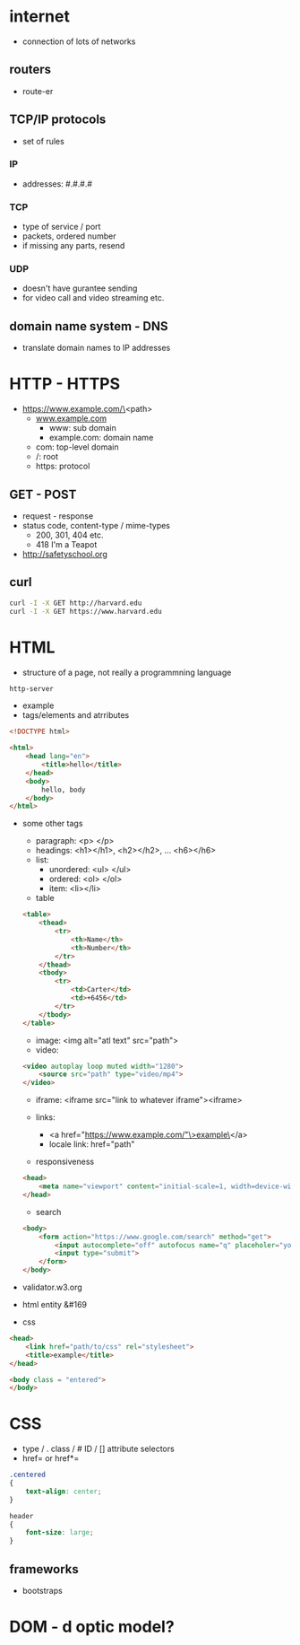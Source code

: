 # internet
- connection of lots of networks

## routers
- route-er

## TCP/IP protocols
- set of rules
### IP
- addresses: #.#.#.#
### TCP
- type of service / port
- packets, ordered number
- if missing any parts, resend
### UDP
- doesn't have gurantee sending
- for video call and video streaming etc.

## domain name system - DNS
- translate domain names to IP addresses

# HTTP - HTTPS
- https://www.example.com/\<path\>
	- www.example.com
		- www: sub domain
		- example.com: domain name
	- com: top-level domain
	- /: root
	- https: protocol

## GET - POST
- request - response
- status code, content-type / mime-types
	- 200, 301, 404 etc.
	- 418 I'm a Teapot
- http://safetyschool.org

## curl
``` bash
curl -I -X GET http://harvard.edu
curl -I -X GET https://www.harvard.edu
```

# HTML
- structure of a page, not really a programmning language
``` bash
http-server
```
- example
- tags/elements and atrributes
``` html
<!DOCTYPE html>

<html>
	<head lang="en">
		<title>hello</title>
	</head>
	<body>
		hello, body
	</body>
</html>
```
- some other tags
	- paragraph: \<p\> \</p\>
	- headings: \<h1\>\</h1\>, \<h2\>\</h2\>, ... \<h6\>\</h6\>
	- list: 
		- unordered: \<ul\> \</ul\>
		- ordered: \<ol\> \</ol\>
		- item: \<li\>\</li\>
	- table
	``` html
	<table>
		<thead>
			<tr>
				<th>Name</th>
				<th>Number</th>
			</tr>
		</thead>
		<tbody>
			<tr>
				<td>Carter</td>
				<td>+6456</td>
			</tr>
		</tbody>
	</table>
	```
	
	- image: \<img alt="atl text" src="path"\>
	- video: 
	``` html
	<video autoplay loop muted width="1280">
		<source src="path" type="video/mp4">
	</video>	
	```
	- iframe: \<iframe src="link to whatever iframe"\>\<iframe\>
	- links:
		- \<a href="https://www.example.com/"\>example\</a\>
		- locale link: href="path"

	- responsiveness
	``` html
	<head>
		<meta name="viewport" content="initial-scale=1, width=device-width">
	</head>
	```

	- search
	``` html
	<body>
		<form action="https://www.google.com/search" method="get">
			<input autocomplete="off" autofocus name="q" placeholer="your search" type="text">
			<input type="submit">
		</form>
	</body>
	```

- validator.w3.org
- html entity &#169
- css

``` html
<head>
	<link href="path/to/css" rel="stylesheet">
	<title>example</title>
</head>

<body class = "entered">
</body>
```

# CSS
- type / . class / # ID / [] attribute selectors
- href= or href\*=

``` css
.centered
{
	text-align: center;
}

header
{
	font-size: large;
}
```

## frameworks
- bootstraps

# DOM - d optic model?
